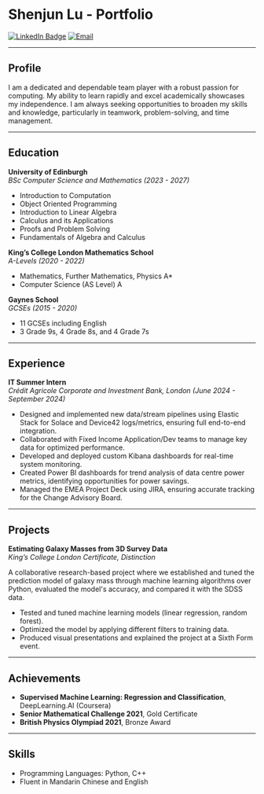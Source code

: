 # Shenjun Lu - Portfolio

[![LinkedIn Badge](https://img.shields.io/badge/-Shenjun%20Lu-blue?style=flat-square&logo=Linkedin&logoColor=white&link=https://www.linkedin.com/in/shenjun-lu/)](https://www.linkedin.com/in/shenjun-lu/)
[![Email](https://img.shields.io/badge/Email-shenjunlu03%40gmail.com-red)](mailto:shenjunlu03@gmail.com)

---

## Profile

I am a dedicated and dependable team player with a robust passion for computing. My ability to learn rapidly and excel academically showcases my independence. I am always seeking opportunities to broaden my skills and knowledge, particularly in teamwork, problem-solving, and time management.

---

## Education

**University of Edinburgh**  
_BSc Computer Science and Mathematics (2023 - 2027)_

- Introduction to Computation  
- Object Oriented Programming  
- Introduction to Linear Algebra  
- Calculus and its Applications  
- Proofs and Problem Solving  
- Fundamentals of Algebra and Calculus  

**King’s College London Mathematics School**  
_A-Levels (2020 - 2022)_

- Mathematics, Further Mathematics, Physics A*  
- Computer Science (AS Level) A  

**Gaynes School**  
_GCSEs (2015 - 2020)_

- 11 GCSEs including English  
- 3 Grade 9s, 4 Grade 8s, and 4 Grade 7s  

---

## Experience

**IT Summer Intern**  
_Crédit Agricole Corporate and Investment Bank, London (June 2024 - September 2024)_

- Designed and implemented new data/stream pipelines using Elastic Stack for Solace and Device42 logs/metrics, ensuring full end-to-end integration.
- Collaborated with Fixed Income Application/Dev teams to manage key data for optimized performance.
- Developed and deployed custom Kibana dashboards for real-time system monitoring.
- Created Power BI dashboards for trend analysis of data centre power metrics, identifying opportunities for power savings.
- Managed the EMEA Project Deck using JIRA, ensuring accurate tracking for the Change Advisory Board.

---

## Projects

**Estimating Galaxy Masses from 3D Survey Data**  
_King’s College London Certificate, Distinction_

A collaborative research-based project where we established and tuned the prediction model of galaxy mass through machine learning algorithms over Python, evaluated the model's accuracy, and compared it with the SDSS data.

- Tested and tuned machine learning models (linear regression, random forest).
- Optimized the model by applying different filters to training data.
- Produced visual presentations and explained the project at a Sixth Form event.

---

## Achievements

- **Supervised Machine Learning: Regression and Classification**, DeepLearning.AI (Coursera)
- **Senior Mathematical Challenge 2021**, Gold Certificate
- **British Physics Olympiad 2021**, Bronze Award

---

## Skills

- Programming Languages: Python, C++
- Fluent in Mandarin Chinese and English

